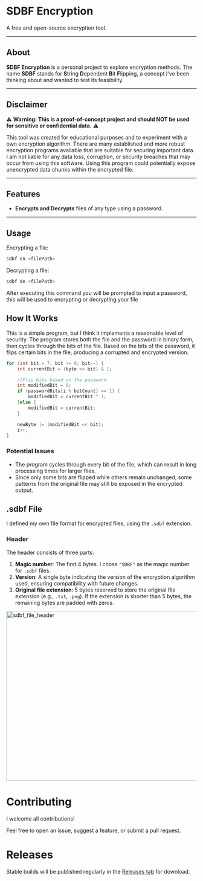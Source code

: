 # SDBF Encryption

A free and open-source encryption tool.

---

## About

**SDBF Encryption** is a personal project to explore encryption methods. The name **SDBF** stands for **S**tring **D**ependent **B**it **F**lipping, a concept I've been thinking about and wanted to test its feasibility.

---

## Disclaimer

⚠️ **Warning: This is a proof-of-concept project and should NOT be used for sensitive or confidential data.** ⚠️

This tool was created for educational purposes and to experiment with a own encryption algorithm. There are many established and more robust encryption programs available that are suitable for securing important data. I am not liable for any data loss, corruption, or security breaches that may occur from using this software. Using this program could potentially expose unencrypted data chunks within the encrypted file.

---

## Features

* **Encrypts and Decrypts** files of any type using a password.

---

## Usage

Encrypting a file:
```bash
sdbf en <filePath>
```

Decrypting a file:
```bash
sdbf de <filePath>
```

After executing this command you will be prompted to input a password, this will be used to encrypting or decrypting your file

## How It Works

This is a simple program, but I think it implements a reasonable level of security. The program stores both the file and the password in binary form, then cycles through the bits of the file. Based on the bits of the password, it flips certain bits in the file, producing a corrupted and encrypted version.

```c
for (int bit = 7; bit >= 0; bit--) {
    int currentBit = (byte >> bit) & 1;

    //Flip bits based on the password
    int modifiedBit = 0;
    if (passwordBits[i % bitCount] == 1) {
        modifiedBit = currentBit ^ 1;
    }else {
        modifiedBit = currentBit;
    }

    newByte |= (modifiedBit << bit);
    i++;
}
```

### Potential Issues

* The program cycles through every bit of the file, which can result in long processing times for larger files.
* Since only some bits are flipped while others remain unchanged, some patterns from the original file may still be exposed in the encrypted output.

## .sdbf File

I defined my own file format for encrypted files, using the `.sdbf` extension.

### Header

The header consists of three parts:

1. **Magic number**: The first 4 bytes. I chose `"SDBF"` as the magic number for `.sdbf` files.
2. **Version**: A single byte indicating the version of the encryption algorithm used, ensuring compatibility with future changes.
3. **Original file extension**: 5 bytes reserved to store the original file extension (e.g., `.txt`, `.png`). If the extension is shorter than 5 bytes, the remaining bytes are padded with zeros.

<img width="3068" height="449" alt="sdbf_file_header" src="https://github.com/user-attachments/assets/dea9235c-8f62-4195-8033-65bc73ac2f45" />

# Contributing

I welcome all contributions!

Feel free to open an issue, suggest a feature, or submit a pull request.

# Releases

Stable builds will be published regularly in the [Releases tab](https://github.com/Stoniye/SDBF-Encryption/releases) for download.